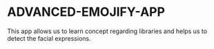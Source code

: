 # ADVANCED-EMOJIFY-APP
This app allows us to learn concept regarding libraries and helps us to detect the facial expressions.
